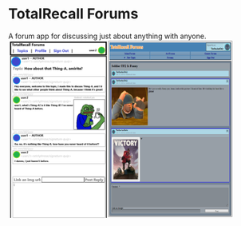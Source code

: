# TotalRecall Forums
A forum app for discussing just about anything with anyone.
<span style="display:flex;flex-direction:row;">
    <img src="https://github.com/Metroid-X/unit-2-project/blob/main/abc123_mvp_target/Target%20for%20MVP%20(project%202).png" style="width:200px;">
    <img src="https://github.com/Metroid-X/unit-2-project/blob/main/abc123_mvp_target/prev.png" style="width:250px;">
</span>